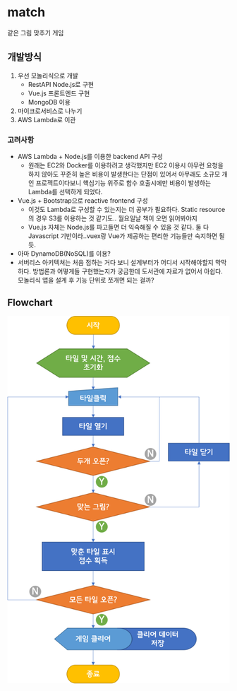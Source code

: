 # match
같은 그림 맞추기 게임

## 개발방식
1. 우선 모놀리식으로 개발
    - RestAPI Node.js로 구현
    - Vue.js 프론트엔드 구현
    - MongoDB 이용
1. 마이크로서비스로 나누기
1. AWS Lambda로 이관

### 고려사항
* AWS Lambda + Node.js를 이용한 backend API 구성
    * 원래는 EC2와 Docker를 이용하려고 생각했지만 EC2 이용시 아무런 요청을 하지 않아도 꾸준히 높은 비용이 발생한다는 단점이 있어서 아무래도 소규모 개인 프로젝트이다보니 핵심기능 위주로 함수 호출시에만 비용이 발생하는 Lambda를 선택하게 되었다.
* Vue.js + Bootstrap으로 reactive frontend 구성
    * 이것도 Lambda로 구성할 수 있는지는 더 공부가 필요하다. Static resource의 경우 S3를 이용하는 것 같기도.. 월요일날 책이 오면 읽어봐야지
    * Vue.js 자체는 Node.js를 파고들면 더 익숙해질 수 있을 것 같다. 둘 다 Javascript 기반이라..vuex랑 Vue가 제공하는 편리한 기능들만 숙지하면 될듯.
* 아마 DynamoDB(NoSQL)를 이용?
* 서버리스 아키텍쳐는 처음 접하는 거다 보니 설계부터가 어디서 시작해야할지 막막하다. 방법론과 어떻게들 구현했는지가 궁금한데 도서관에 자료가 없어서 아쉽다. 모놀리식 앱을 설계 후 기능 단위로 쪼개면 되는 걸까?

## Flowchart
![Flowchart](/docs/flowchart.jpg)
